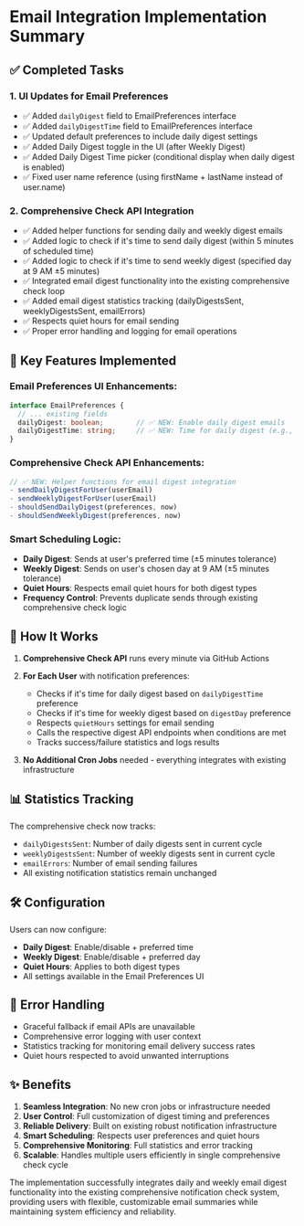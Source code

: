 # Email Integration Implementation Summary

## ✅ Completed Tasks

### 1. UI Updates for Email Preferences
- ✅ Added `dailyDigest` field to EmailPreferences interface
- ✅ Added `dailyDigestTime` field to EmailPreferences interface  
- ✅ Updated default preferences to include daily digest settings
- ✅ Added Daily Digest toggle in the UI (after Weekly Digest)
- ✅ Added Daily Digest Time picker (conditional display when daily digest is enabled)
- ✅ Fixed user name reference (using firstName + lastName instead of user.name)

### 2. Comprehensive Check API Integration
- ✅ Added helper functions for sending daily and weekly digest emails
- ✅ Added logic to check if it's time to send daily digest (within 5 minutes of scheduled time)
- ✅ Added logic to check if it's time to send weekly digest (specified day at 9 AM ±5 minutes)
- ✅ Integrated email digest functionality into the existing comprehensive check loop
- ✅ Added email digest statistics tracking (dailyDigestsSent, weeklyDigestsSent, emailErrors)
- ✅ Respects quiet hours for email sending
- ✅ Proper error handling and logging for email operations

## 🎯 Key Features Implemented

### Email Preferences UI Enhancements:
```typescript
interface EmailPreferences {
  // ... existing fields
  dailyDigest: boolean;        // ✅ NEW: Enable daily digest emails
  dailyDigestTime: string;     // ✅ NEW: Time for daily digest (e.g., "09:00")
}
```

### Comprehensive Check API Enhancements:
```typescript
// ✅ NEW: Helper functions for email digest integration
- sendDailyDigestForUser(userEmail)
- sendWeeklyDigestForUser(userEmail) 
- shouldSendDailyDigest(preferences, now)
- shouldSendWeeklyDigest(preferences, now)
```

### Smart Scheduling Logic:
- **Daily Digest**: Sends at user's preferred time (±5 minutes tolerance)
- **Weekly Digest**: Sends on user's chosen day at 9 AM (±5 minutes tolerance)
- **Quiet Hours**: Respects email quiet hours for both digest types
- **Frequency Control**: Prevents duplicate sends through existing comprehensive check logic

## 🔄 How It Works

1. **Comprehensive Check API** runs every minute via GitHub Actions
2. **For Each User** with notification preferences:
   - Checks if it's time for daily digest based on `dailyDigestTime` preference
   - Checks if it's time for weekly digest based on `digestDay` preference  
   - Respects `quietHours` settings for email sending
   - Calls the respective digest API endpoints when conditions are met
   - Tracks success/failure statistics and logs results

3. **No Additional Cron Jobs** needed - everything integrates with existing infrastructure

## 📊 Statistics Tracking

The comprehensive check now tracks:
- `dailyDigestsSent`: Number of daily digests sent in current cycle
- `weeklyDigestsSent`: Number of weekly digests sent in current cycle  
- `emailErrors`: Number of email sending failures
- All existing notification statistics remain unchanged

## 🛠️ Configuration

Users can now configure:
- **Daily Digest**: Enable/disable + preferred time
- **Weekly Digest**: Enable/disable + preferred day  
- **Quiet Hours**: Applies to both digest types
- All settings available in the Email Preferences UI

## 🔐 Error Handling

- Graceful fallback if email APIs are unavailable
- Comprehensive error logging with user context
- Statistics tracking for monitoring email delivery success rates
- Quiet hours respected to avoid unwanted interruptions

## ✨ Benefits

1. **Seamless Integration**: No new cron jobs or infrastructure needed
2. **User Control**: Full customization of digest timing and preferences
3. **Reliable Delivery**: Built on existing robust notification infrastructure  
4. **Smart Scheduling**: Respects user preferences and quiet hours
5. **Comprehensive Monitoring**: Full statistics and error tracking
6. **Scalable**: Handles multiple users efficiently in single comprehensive check cycle

The implementation successfully integrates daily and weekly email digest functionality into the existing comprehensive notification check system, providing users with flexible, customizable email summaries while maintaining system efficiency and reliability.
